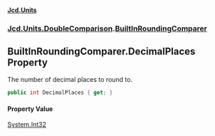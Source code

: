 #### [Jcd.Units](index.md 'index')
### [Jcd.Units.DoubleComparison](Jcd.Units.DoubleComparison.md 'Jcd.Units.DoubleComparison').[BuiltInRoundingComparer](BuiltInRoundingComparer.md 'Jcd.Units.DoubleComparison.BuiltInRoundingComparer')

## BuiltInRoundingComparer.DecimalPlaces Property

The number of decimal places to round to.

```csharp
public int DecimalPlaces { get; }
```

#### Property Value
[System.Int32](https://docs.microsoft.com/en-us/dotnet/api/System.Int32 'System.Int32')